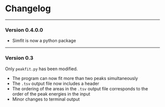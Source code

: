 # Changelog

---

### Version 0.4.0.0

- Simfit is now a python package

---

### Version 0.3

Only `peakfit.py` has been modified.

- The program can now fit more than two peaks simultaneously
- The `.tsv` output file now includes a header
- The ordering of the areas in the `.tsv` output file corresponds to the order of the peak energies in the input
- Minor changes to terminal output

